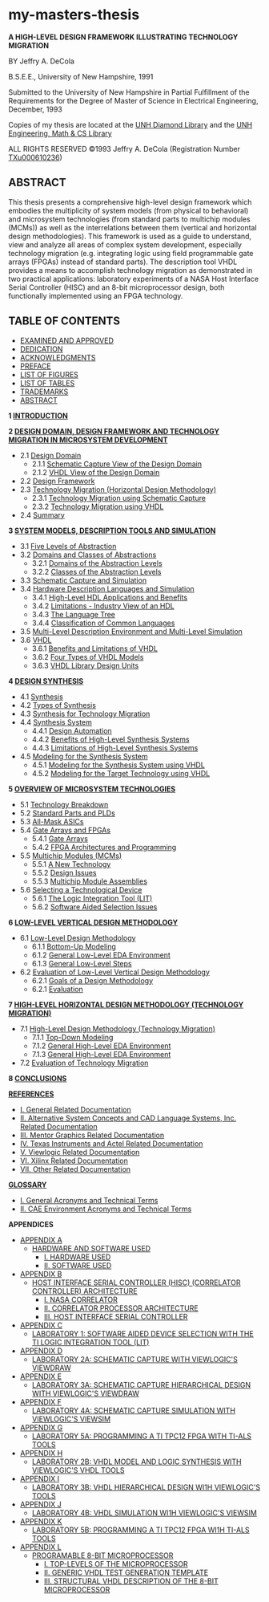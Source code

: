 # my-masters-thesis

**A HIGH-LEVEL DESIGN FRAMEWORK ILLUSTRATING TECHNOLOGY MIGRATION**

BY Jeffry A. DeCola

B.S.E.E., University of New Hampshire, 1991

Submitted to the University of New Hampshire
in Partial Fulfillment of the Requirements for the Degree of
Master of Science
in
Electrical Engineering,
December, 1993

Copies of my thesis are located at the
[UNH Diamond Library](https://unh.primo.exlibrisgroup.com/permalink/01USNH_UNH/121i3ml/alma991007116219805221)
and the
[UNH Engineering, Math & CS Library](https://unh.primo.exlibrisgroup.com/permalink/01USNH_UNH/121i3ml/alma991007116219805221)

ALL RIGHTS RESERVED
&copy;1993 Jeffry A. DeCola
(Registration Number [TXu000610236](https://www.copyright.gov))

## ABSTRACT

This thesis presents a comprehensive high-level design framework which
embodies the multiplicity of system models (from physical to behavioral)
and microsystem technologies (from standard parts to multichip modules (MCMs))
as well as the interrelations between them (vertical and horizontal design
methodologies). This framework is used as a guide to understand, view and
analyze all areas of complex system development, especially technology
migration (e.g. integrating logic using field programmable gate arrays (FPGAs)
instead of standard parts). The description tool VHDL provides a means to
accomplish technology migration as demonstrated in two practical applications:
laboratory experiments of a NASA Host Interface Serial Controller (HISC) and
an 8-bit microprocessor design, both functionally implemented using an
FPGA technology.

## TABLE OF CONTENTS

* [EXAMINED AND APPROVED](https://github.com/JeffDeCola/my-masters-thesis/blob/master/examined-and-approved/examined-and-approved.md)
* [DEDICATION](https://github.com/JeffDeCola/my-masters-thesis/blob/master/dedication/dedication.md)
* [ACKNOWLEDGMENTS](https://github.com/JeffDeCola/my-masters-thesis/blob/master/acknowledgements/acknowledgements.md)
* [PREFACE](https://github.com/JeffDeCola/my-masters-thesis/blob/master/preface/preface.md)
* [LIST OF FIGURES](https://github.com/JeffDeCola/my-masters-thesis/blob/master/list-of-figures/list-of-figures.md)
* [LIST OF TABLES](https://github.com/JeffDeCola/my-masters-thesis/blob/master/list-of-tables/list-of-tables.md)
* [TRADEMARKS](https://github.com/JeffDeCola/my-masters-thesis/blob/master/trademarks/trademarks.md)
* [ABSTRACT](https://github.com/JeffDeCola/my-masters-thesis/blob/master/abstract/abstract.md)

**1 [INTRODUCTION](https://github.com/JeffDeCola/my-masters-thesis/blob/master/chapters/chapter-1/chapter-1.md#chapter-1)**

**2 [DESIGN DOMAIN, DESIGN FRAMEWORK AND TECHNOLOGY MIGRATION IN MICROSYSTEM DEVELOPMENT](https://github.com/JeffDeCola/my-masters-thesis/blob/master/chapters/chapter-2/chapter-2.md#chapter-2)**

* 2.1 [Design Domain](https://github.com/JeffDeCola/my-masters-thesis/blob/master/chapters/chapter-2/chapter-2.md#21-design-domain)
  * 2.1.1 [Schematic Capture View of the Design Domain](https://github.com/JeffDeCola/my-masters-thesis/blob/master/chapters/chapter-2/chapter-2.md#211-schematic-capture-view-of-the-design-domain)
  * 2.1.2 [VHDL View of the Design Domain](https://github.com/JeffDeCola/my-masters-thesis/blob/master/chapters/chapter-2/chapter-2.md#212-vhdl-view-of-the-design-domain)
* 2.2 [Design Framework](https://github.com/JeffDeCola/my-masters-thesis/blob/master/chapters/chapter-2/chapter-2.md#22-design-framework)
* 2.3 [Technology Migration (Horizontal Design Methodology)](https://github.com/JeffDeCola/my-masters-thesis/blob/master/chapters/chapter-2/chapter-2.md#23-technology-migration-horizontal-design-methodology)
  * 2.3.1 [Technology Migration using Schematic Capture](https://github.com/JeffDeCola/my-masters-thesis/blob/master/chapters/chapter-2/chapter-2.md#231-technology-migration-using-schematic-capture)
  * 2.3.2 [Technology Migration using VHDL](https://github.com/JeffDeCola/my-masters-thesis/blob/master/chapters/chapter-2/chapter-2.md#232-technology-migration-using-vhdl)
* 2.4 [Summary](https://github.com/JeffDeCola/my-masters-thesis/blob/master/chapters/chapter-2/chapter-2.md#24-summary)

**3 [SYSTEM MODELS, DESCRIPTION TOOLS AND SIMULATION](https://github.com/JeffDeCola/my-masters-thesis/blob/master/chapters/chapter-3/chapter-3.md#chapter-3)**

* 3.1 [Five Levels of Abstraction](https://github.com/JeffDeCola/my-masters-thesis/blob/master/chapters/chapter-3/chapter-3.md#31-five-levels-of-abstraction)
* 3.2 [Domains and Classes of Abstractions](https://github.com/JeffDeCola/my-masters-thesis/blob/master/chapters/chapter-3/chapter-3.md#32-domains-and-classes-of-abstractions)
  * 3.2.1 [Domains of the Abstraction Levels](https://github.com/JeffDeCola/my-masters-thesis/blob/master/chapters/chapter-3/chapter-3.md#321-domains-of-the-abstraction-levels)
  * 3.2.2 [Classes of the Abstraction Levels](https://github.com/JeffDeCola/my-masters-thesis/blob/master/chapters/chapter-3/chapter-3.md#322-classes-of-the-abstraction-levels)
* 3.3 [Schematic Capture and Simulation](https://github.com/JeffDeCola/my-masters-thesis/blob/master/chapters/chapter-3/chapter-3.md#33-schematic-capture-and-simulation)
* 3.4 [Hardware Description Languages and Simulation](https://github.com/JeffDeCola/my-masters-thesis/blob/master/chapters/chapter-3/chapter-3.md#34-hardware-description-languages-and-simulation)
  * 3.4.1 [High-Level HDL Applications and Benefits](https://github.com/JeffDeCola/my-masters-thesis/blob/master/chapters/chapter-3/chapter-3.md#341-high-level-hdl-applications-and-benefits)
  * 3.4.2 [Limitations - Industry View of an HDL](https://github.com/JeffDeCola/my-masters-thesis/blob/master/chapters/chapter-3/chapter-3.md#342-limitations---industry-view-of-an-hdl)
  * 3.4.3 [The Language Tree](https://github.com/JeffDeCola/my-masters-thesis/blob/master/chapters/chapter-3/chapter-3.md#343-the-language-tree)
  * 3.4.4 [Classification of Common Languages](https://github.com/JeffDeCola/my-masters-thesis/blob/master/chapters/chapter-3/chapter-3.md#344-classification-of-common-languages)
* 3.5 [Multi-Level Description Environment and Multi-Level Simulation](https://github.com/JeffDeCola/my-masters-thesis/blob/master/chapters/chapter-3/chapter-3.md#35-multi-level-description-environment-and-multi-level-simulation)
* 3.6 [VHDL](https://github.com/JeffDeCola/my-masters-thesis/blob/master/chapters/chapter-3/chapter-3.md#36-vhdl)
  * 3.6.1 [Benefits and Limitations of VHDL](https://github.com/JeffDeCola/my-masters-thesis/blob/master/chapters/chapter-3/chapter-3.md#36-vhdl)
  * 3.6.2 [Four Types of VHDL Models ](https://github.com/JeffDeCola/my-masters-thesis/blob/master/chapters/chapter-3/chapter-3.md#362-four-types-of-vhdl-models)
  * 3.6.3 [VHDL Library Design Units](https://github.com/JeffDeCola/my-masters-thesis/blob/master/chapters/chapter-3/chapter-3.md#363-vhdl-library-design-units)

**4 [DESIGN SYNTHESIS](https://github.com/JeffDeCola/my-masters-thesis/blob/master/chapters/chapter-4/chapter-4.md#chapter-4)**

* 4.1 [Synthesis](https://github.com/JeffDeCola/my-masters-thesis/blob/master/chapters/chapter-4/chapter-4.md#41-synthesis)
* 4.2 [Types of Synthesis](https://github.com/JeffDeCola/my-masters-thesis/blob/master/chapters/chapter-4/chapter-4.md#42-types-of-synthesis)
* 4.3 [Synthesis for Technology Migration ](https://github.com/JeffDeCola/my-masters-thesis/blob/master/chapters/chapter-4/chapter-4.md#43-synthesis-for-technology-migration)
* 4.4 [Synthesis System ](https://github.com/JeffDeCola/my-masters-thesis/blob/master/chapters/chapter-4/chapter-4.md#44-synthesis-system)
  * 4.4.1 [Design Automation ](https://github.com/JeffDeCola/my-masters-thesis/blob/master/chapters/chapter-4/chapter-4.md#441-design-automation)
  * 4.4.2 [Benefits of High-Level Synthesis Systems](https://github.com/JeffDeCola/my-masters-thesis/blob/master/chapters/chapter-4/chapter-4.md#442-benefits-of-high-level-synthesis-systems)
  * 4.4.3 [Limitations of High-Level Synthesis Systems](https://github.com/JeffDeCola/my-masters-thesis/blob/master/chapters/chapter-4/chapter-4.md#443-limitations-of-high-level-synthesis-systems)
* 4.5 [Modeling for the Synthesis System](https://github.com/JeffDeCola/my-masters-thesis/blob/master/chapters/chapter-4/chapter-4.md#45-modeling-for-the-synthesis-system)
  * 4.5.1 [Modeling for the Synthesis System using VHDL](https://github.com/JeffDeCola/my-masters-thesis/blob/master/chapters/chapter-4/chapter-4.md#451-modeling-for-the-synthesis-system-using-vhdl)
  * 4.5.2 [Modeling for the Target Technology using VHDL](https://github.com/JeffDeCola/my-masters-thesis/blob/master/chapters/chapter-4/chapter-4.md#452-modeling-for-the-target-technology-using-vhdl)

**5 [OVERVIEW OF MICROSYSTEM TECHNOLOGIES](https://github.com/JeffDeCola/my-masters-thesis/blob/master/chapters/chapter-5/chapter-5.md#chapter-5)**

* 5.1 [Technology Breakdown](https://github.com/JeffDeCola/my-masters-thesis/blob/master/chapters/chapter-5/chapter-5.md#51-technology-breakdown)
* 5.2 [Standard Parts and PLDs](https://github.com/JeffDeCola/my-masters-thesis/blob/master/chapters/chapter-5/chapter-5.md#52-standard-parts-and-plds)
* 5.3 [All-Mask ASICs](https://github.com/JeffDeCola/my-masters-thesis/blob/master/chapters/chapter-5/chapter-5.md#53-all-mask-asics)
* 5.4 [Gate Arrays and FPGAs](https://github.com/JeffDeCola/my-masters-thesis/blob/master/chapters/chapter-5/chapter-5.md#54-gate-arrays-and-fpgas)
  * 5.4.1 [Gate Arrays](https://github.com/JeffDeCola/my-masters-thesis/blob/master/chapters/chapter-5/chapter-5.md#541-gate-arrays)
  * 5.4.2 [FPGA Architectures and Programming](https://github.com/JeffDeCola/my-masters-thesis/blob/master/chapters/chapter-5/chapter-5.md#542-fpga-architectures-and-programming)
* 5.5 [Multichip Modules (MCMs)](https://github.com/JeffDeCola/my-masters-thesis/blob/master/chapters/chapter-5/chapter-5.md#55-multichip-modules-mcms)
  * 5.5.1 [A New Technology](https://github.com/JeffDeCola/my-masters-thesis/blob/master/chapters/chapter-5/chapter-5.md#551-a-new-technology)
  * 5.5.2 [Design Issues](https://github.com/JeffDeCola/my-masters-thesis/blob/master/chapters/chapter-5/chapter-5.md#552-design-issues)
  * 5.5.3 [Multichip Module Assemblies](https://github.com/JeffDeCola/my-masters-thesis/blob/master/chapters/chapter-5/chapter-5.md#553-multichip-module-assemblies)
* 5.6 [Selecting a Technological Device](https://github.com/JeffDeCola/my-masters-thesis/blob/master/chapters/chapter-5/chapter-5.md#56-selecting-a-technological-device)
  * 5.6.1 [The Logic Integration Tool (LIT)](https://github.com/JeffDeCola/my-masters-thesis/blob/master/chapters/chapter-5/chapter-5.md#561-the-logic-integration-tool-lit)
  * 5.6.2 [Software Aided Selection Issues](https://github.com/JeffDeCola/my-masters-thesis/blob/master/chapters/chapter-5/chapter-5.md#562-software-aided-selection-issues)

**6 [LOW-LEVEL VERTICAL DESIGN METHODOLOGY](https://github.com/JeffDeCola/my-masters-thesis/blob/master/chapters/chapter-6/chapter-6.md#chapter-6)**

* 6.1 [Low-Level Design Methodology](https://github.com/JeffDeCola/my-masters-thesis/blob/master/chapters/chapter-6/chapter-6.md#61-low-level-design-methodology)
  * 6.1.1 [Bottom-Up Modeling](https://github.com/JeffDeCola/my-masters-thesis/blob/master/chapters/chapter-6/chapter-6.md#611-bottom-up-modeling)
  * 6.1.2 [General Low-Level EDA Environment](https://github.com/JeffDeCola/my-masters-thesis/blob/master/chapters/chapter-6/chapter-6.md#612-general-low-level-eda-environment)
  * 6.1.3 [General Low-Level Steps](https://github.com/JeffDeCola/my-masters-thesis/blob/master/chapters/chapter-6/chapter-6.md#613-general-low-level-steps)
* 6.2 [Evaluation of Low-Level Vertical Design Methodology](https://github.com/JeffDeCola/my-masters-thesis/blob/master/chapters/chapter-6/chapter-6.md#62-evaluation-of-low-level-vertical-design-methodology)
  * 6.2.1 [Goals of a Design Methodology](https://github.com/JeffDeCola/my-masters-thesis/blob/master/chapters/chapter-6/chapter-6.md#621-goals-of-a-design-methodology)
  * 6.2.1 [Evaluation](https://github.com/JeffDeCola/my-masters-thesis/blob/master/chapters/chapter-6/chapter-6.md#621-evaluation)

**7 [HIGH-LEVEL HORIZONTAL DESIGN METHODOLOGY (TECHNOLOGY MIGRATION)](https://github.com/JeffDeCola/my-masters-thesis/blob/master/chapters/chapter-7/chapter-7.md#chapter-7)**

* 7.1 [High-Level Design Methodology (Technology Migration)](https://github.com/JeffDeCola/my-masters-thesis/blob/master/chapters/chapter-7/chapter-7.md#71-high-level-design-methodology-technology-migration)
  * 7.1.1 [Top-Down Modeling](https://github.com/JeffDeCola/my-masters-thesis/blob/master/chapters/chapter-7/chapter-7.md#711-top-down-modeling)
  * 7.1.2 [General High-Level EDA Environment](https://github.com/JeffDeCola/my-masters-thesis/blob/master/chapters/chapter-7/chapter-7.md#712-general-high-level-eda-environment)
  * 7.1.3 [General High-Level EDA Environment](https://github.com/JeffDeCola/my-masters-thesis/blob/master/chapters/chapter-7/chapter-7.md#713-general-high-level-eda-environment)
* 7.2 [Evaluation of Technology Migration](https://github.com/JeffDeCola/my-masters-thesis/blob/master/chapters/chapter-7/chapter-7.md#72-evaluation-of-technology-migration)

**8 [CONCLUSIONS](https://github.com/JeffDeCola/my-masters-thesis/blob/master/chapters/chapter-8/chapter-8.md#chapter-8)**

**[REFERENCES](https://github.com/JeffDeCola/my-masters-thesis/blob/master/references/references.md)**

* [I. General Related Documentation](https://github.com/JeffDeCola/my-masters-thesis/blob/master/references/references.md#i-general-related-documentation)
* [II. Alternative System Concepts and CAD Language Systems, Inc. Related Documentation](https://github.com/JeffDeCola/my-masters-thesis/blob/master/references/references.md#ii-alternative-system-concepts-and-cad-language-systems-inc-related-documentation)
* [III. Mentor Graphics Related Documentation](https://github.com/JeffDeCola/my-masters-thesis/blob/master/references/references.md#iii-mentor-graphics-related-documentation)
* [IV. Texas Instruments and Actel Related Documentation](https://github.com/JeffDeCola/my-masters-thesis/blob/master/references/references.md#iv-texas-instruments-and-actel-related-documentation)
* [V. Viewlogic Related Documentation](https://github.com/JeffDeCola/my-masters-thesis/blob/master/references/references.md#v-viewlogic-related-documentation)
* [VI. Xilinx Related Documentation](https://github.com/JeffDeCola/my-masters-thesis/blob/master/references/references.md#vi-xilinx-related-documentation)
* [VII. Other Related Documentation](https://github.com/JeffDeCola/my-masters-thesis/blob/master/references/references.md#vii-other-related-documentation)

**[GLOSSARY](https://github.com/JeffDeCola/my-masters-thesis/blob/master/glossary/glossary.md)**

* [I. General Acronyms and Technical Terms](https://github.com/JeffDeCola/my-masters-thesis/blob/master/glossary/glossary.md#i-general-acronyms-and-technical-terms)
* [II. CAE Environment Acronyms and Technical Terms](https://github.com/JeffDeCola/my-masters-thesis/blob/master/glossary/glossary.md#ii-cae-environment-acronyms-and-technical-terms)

**APPENDICES**

* [APPENDIX A](https://github.com/JeffDeCola/my-masters-thesis/blob/master/appendices/appendix-a/appendix-a.md)
  * [HARDWARE AND SOFTWARE USED](https://github.com/JeffDeCola/my-masters-thesis/blob/master/appendices/appendix-a/appendix-a.md#hardware-and-software-used)
    * [I. HARDWARE USED](https://github.com/JeffDeCola/my-masters-thesis/blob/master/appendices/appendix-a/appendix-a.md#i-hardware-used)
    * [II. SOFTWARE USED](https://github.com/JeffDeCola/my-masters-thesis/blob/master/appendices/appendix-a/appendix-a.md#ii-software-used)
* [APPENDIX B](https://github.com/JeffDeCola/my-masters-thesis/blob/master/appendices/appendix-b/appendix-b.md)
  * [HOST INTERFACE SERIAL CONTROLLER (HISC) (CORRELATOR CONTROLLER) ARCHITECTURE](https://github.com/JeffDeCola/my-masters-thesis/blob/master/appendices/appendix-b/appendix-b.md#host-interface-serial-controller-hisc-correlator-controller-architecture)
    * [I. NASA CORRELATOR](https://github.com/JeffDeCola/my-masters-thesis/blob/master/appendices/appendix-b/appendix-b.md#i-nasa-correlator)
    * [II. CORRELATOR PROCESSOR ARCHITECTURE](https://github.com/JeffDeCola/my-masters-thesis/blob/master/appendices/appendix-b/appendix-b.md#ii-correlator-processor-architecture)
    * [III. HOST INTERFACE SERIAL CONTROLLER](https://github.com/JeffDeCola/my-masters-thesis/blob/master/appendices/appendix-b/appendix-b.md#iii-host-interface-serial-controller)
* [APPENDIX C](https://github.com/JeffDeCola/my-masters-thesis/blob/master/appendices/appendix-c/appendix-c.md)
  * [LABORATORY 1: SOFTWARE AIDED DEVICE SELECTION WITH THE TI LOGIC INTEGRATION TOOL (LIT)](https://github.com/JeffDeCola/my-masters-thesis/blob/master/appendices/appendix-c/appendix-c.md#laboratory-1-software-aided-device-selection-with-the-ti-logic-integration-tool-lit)
* [APPENDIX D](https://github.com/JeffDeCola/my-masters-thesis/blob/master/appendices/appendix-d/appendix-d.md)
  * [LABORATORY 2A: SCHEMATIC CAPTURE WITH VIEWLOGIC'S VIEWDRAW](https://github.com/JeffDeCola/my-masters-thesis/blob/master/appendices/appendix-d/appendix-d.md#laboratory-2a-schematic-capture-with-viewlogics-viewdraw)
* [APPENDIX E](https://github.com/JeffDeCola/my-masters-thesis/blob/master/appendices/appendix-e/appendix-e.md)
  * [LABORATORY 3A: SCHEMATIC CAPTURE HIERARCHICAL DESIGN WITH VIEWLOGIC'S VIEWDRAW](https://github.com/JeffDeCola/my-masters-thesis/blob/master/appendices/appendix-e/appendix-e.md#laboratory-3a-schematic-capture-hierarchical-design-with-viewlogics-viewdraw)
* [APPENDIX F](https://github.com/JeffDeCola/my-masters-thesis/blob/master/appendices/appendix-f/appendix-f.md)
  * [LABORATORY 4A: SCHEMATIC CAPTURE SIMULATION WITH VIEWLOGIC'S VIEWSIM](https://github.com/JeffDeCola/my-masters-thesis/blob/master/appendices/appendix-f/appendix-f.md#laboratory-4a-schematic-capture-simulation-with-viewlogics-viewsim)
* [APPENDIX G](https://github.com/JeffDeCola/my-masters-thesis/blob/master/appendices/appendix-g/appendix-g.md)
  * [LABORATORY 5A: PROGRAMMING A TI TPC12 FPGA WITH TI-ALS TOOLS](https://github.com/JeffDeCola/my-masters-thesis/blob/master/appendices/appendix-g/appendix-g.md#laboratory-5a-programming-a-ti-tpc12-fpga-with-ti-als-tools)
* [APPENDIX H](https://github.com/JeffDeCola/my-masters-thesis/blob/master/appendices/appendix-h/appendix-h.md)
  * [LABORATORY 2B: VHDL MODEL AND LOGIC SYNTHESIS WITH VIEWLOGIC'S VHDL TOOLS](https://github.com/JeffDeCola/my-masters-thesis/blob/master/appendices/appendix-h/appendix-h.md#laboratory-2b-vhdl-model-and-logic-synthesis-with-viewlogics-vhdl-tools)
* [APPENDIX I](https://github.com/JeffDeCola/my-masters-thesis/blob/master/appendices/appendix-i/appendix-i.md)
  * [LABORATORY 3B: VHDL HIERARCHICAL DESIGN WI1H VIEWLOGIC'S TOOLS](https://github.com/JeffDeCola/my-masters-thesis/blob/master/appendices/appendix-i/appendix-i.md#laboratory-3b-vhdl-hierarchical-design-wi1h-viewlogics-tools)
* [APPENDIX J](https://github.com/JeffDeCola/my-masters-thesis/blob/master/appendices/appendix-j/appendix-j.md)
  * [LABORATORY 4B: VHDL SIMULATION WI1H VIEWLOGIC'S VIEWSIM](https://github.com/JeffDeCola/my-masters-thesis/blob/master/appendices/appendix-j/appendix-j.md#laboratory-4b-vhdl-simulation-wi1h-viewlogics-viewsim)
* [APPENDIX K](https://github.com/JeffDeCola/my-masters-thesis/blob/master/appendices/appendix-k/appendix-k.md)
  * [LABORATORY 5B: PROGRAMMING A TI TPC12 FPGA WI1H TI-ALS TOOLS](https://github.com/JeffDeCola/my-masters-thesis/blob/master/appendices/appendix-k/appendix-k.md#laboratory-5b-programming-a-ti-tpc12-fpga-wi1h-ti-als-tools)
* [APPENDIX L](https://github.com/JeffDeCola/my-masters-thesis/blob/master/appendices/appendix-l/appendix-l.md)
  * [PROGRAMABLE 8-BIT MICROPROCESSOR](https://github.com/JeffDeCola/my-masters-thesis/blob/master/appendices/appendix-l/appendix-l.md#programable-8-bit-microprocessor)
    * [I. TOP-LEVELS OF THE MICROPROCESSOR]()
    * [II. GENERIC VHDL TEST GENERATION TEMPLATE]()
    * [III. STRUCTURAL VHDL DESCRIPTION OF THE 8-BIT MICROPROCESSOR]()
    